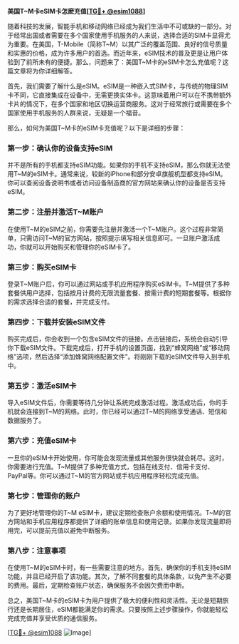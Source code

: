 **美国T~M卡eSIM卡怎麽充值[[TG💪+ @esim1088](https://t.me/s/esim1088)]**

随着科技的发展，智能手机和移动网络已经成为我们生活中不可或缺的一部分。对于经常出国或者需要在多个国家使用手机服务的人来说，选择合适的SIM卡显得尤为重要。在美国，T-Mobile（简称T~M）以其广泛的覆盖范围、良好的信号质量和实惠的价格，成为许多用户的首选。而近年来，eSIM技术的普及更是让用户体验到了前所未有的便捷。那么，问题来了：美国T~M卡的eSIM卡怎么充值呢？这篇文章将为你详细解答。

首先，我们需要了解什么是eSIM。eSIM是一种嵌入式SIM卡，与传统的物理SIM卡不同，它直接集成在设备中，无需更换实体卡。这意味着用户可以在不携带额外卡片的情况下，在多个国家和地区切换运营商服务。这对于经常旅行或需要在多个国家使用手机服务的人群来说，无疑是一个福音。

那么，如何为美国T~M卡的eSIM卡充值呢？以下是详细的步骤：

### **第一步：确认你的设备支持eSIM**
并不是所有的手机都支持eSIM功能。如果你的手机不支持eSIM，那么你就无法使用T~M的eSIM卡。通常来说，较新的iPhone和部分安卓旗舰机型都支持eSIM。你可以查阅设备说明书或者访问设备制造商的官方网站来确认你的设备是否支持eSIM。

### **第二步：注册并激活T~M账户**
在使用T~M的eSIM之前，你需要先注册并激活一个T~M账户。这个过程非常简单，只需访问T~M的官方网站，按照提示填写相关信息即可。一旦账户激活成功，你就可以开始购买和管理你的eSIM卡了。

### **第三步：购买eSIM卡**
登录T~M账户后，你可以通过网站或手机应用程序购买eSIM卡。T~M提供了多种套餐供用户选择，包括按月计费的无限流量套餐、按需计费的短期套餐等。根据你的需求选择合适的套餐，并完成支付。

### **第四步：下载并安装eSIM文件**
购买完成后，你会收到一个包含eSIM文件的链接。点击链接后，系统会自动引导你下载eSIM文件。下载完成后，打开手机的设置页面，找到“蜂窝网络”或“移动网络”选项，然后选择“添加蜂窝网络配置文件”。将刚刚下载的eSIM文件导入到手机中。

### **第五步：激活eSIM卡**
导入eSIM文件后，你需要等待几分钟让系统完成激活过程。激活成功后，你的手机就会连接到T~M的网络。此时，你已经可以通过T~M的网络享受通话、短信和数据服务了。

### **第六步：充值eSIM卡**
一旦你的eSIM卡开始使用，你可能会发现流量或其他服务很快就会耗尽。这时，你需要进行充值。T~M提供了多种充值方式，包括在线支付、信用卡支付、PayPal等。你可以通过T~M的官方网站或手机应用程序轻松完成充值。

### **第七步：管理你的账户**
为了更好地管理你的T~M eSIM卡，建议定期检查账户余额和使用情况。T~M的官方网站和手机应用程序都提供了详细的账单信息和使用记录。如果你发现流量即将用完，可以提前充值以避免中断服务。

### **第八步：注意事项**
在使用T~M的eSIM卡时，有一些需要注意的地方。首先，确保你的手机支持eSIM功能，并且已经开启了该功能。其次，了解不同套餐的具体条款，以免产生不必要的费用。最后，定期检查账户状态，确保服务不会因欠费而中断。

总之，美国T~M卡的eSIM卡为用户提供了极大的便利性和灵活性。无论是短期旅行还是长期居住，eSIM都能满足你的需求。只要按照上述步骤操作，你就能轻松完成充值并享受优质的通信服务。

[[TG💪+ @esim1088](https://t.me/s/esim1088) ![Image](https://i.postimg.cc/4NQfJmqS/Snipaste-2025-05-13-00-14-12.png)]